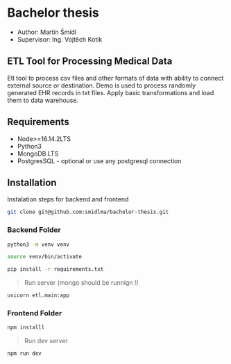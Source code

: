 # Bachelor thesis

- Author: Martin Šmídl
- Supervisor: Ing. Vojtěch Kotík

## ETL Tool for Processing Medical Data

Etl tool to process csv files and other formats of data with ability to connect external source or destination. Demo is used to process randomly generated EHR records in txt files. Apply basic transformations and load them to data warehouse.

## Requirements

- Node>=16.14.2LTS
- Python3
- MongoDB LTS
- PostgresSQL - optional or use any postgresql connection

## Installation

Instalation steps for backend and frontend

```bash
git clone git@github.com:smidlma/bachelor-thesis.git
```

### Backend Folder

```bash
python3 -m venv venv
```

```bash
source venv/bin/activate
```

```bash
pip install -r requirements.txt
```

> Run server (mongo should be runnign !)

```bash
uvicorn etl.main:app
```

### Frontend Folder

```bash
npm installl
```

> Run dev server

```bash
npm run dev
```
